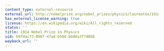 ```yaml
---
content_type: external-resource
external_url: http://nobelprize.org/nobel_prizes/physics/laureates/1914/
has_external_license_warning: true
license: https://en.wikipedia.org/wiki/All_rights_reserved
status: ''
title: 1914 Nobel Prize in Physics
uid: b9fdac73-898f-47a4-b50d-bb88a3f7d8b8
wayback_url: ''
---
```

